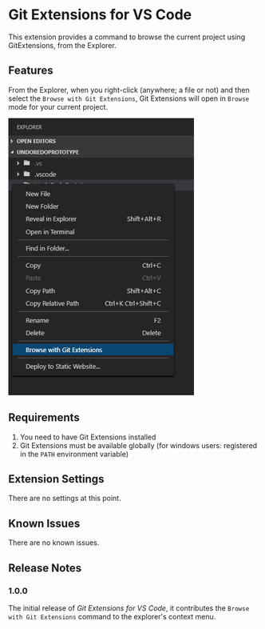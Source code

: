 # Git Extensions for VS Code

This extension provides a command to browse the current project using GitExtensions, from the Explorer.

## Features

From the Explorer, when you right-click (anywhere; a file or not) and then select the `Browse with Git Extensions`, Git Extensions will open in `Browse` mode for your current project.

![Browse with Git Extensions](images/BrowseContextMenuOpen.png)

## Requirements

1. You need to have Git Extensions installed
1. Git Extensions must be available globally (for windows users: registered in the `PATH` environment variable)

## Extension Settings

There are no settings at this point.

## Known Issues

There are no known issues.

## Release Notes

### 1.0.0

The initial release of _Git Extensions for VS Code_, it contributes the `Browse with Git Extensions` command to the explorer's context menu.
